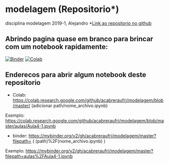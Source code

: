 # modelagem (Repositorio*)
disciplina modelagem 2019-1, Alejandro
*[Link ao repositorio no github](https://github.com/acabreraufrj/modelagem)

## Abrindo pagina quase em branco para brincar com um notebook rapidamente:

[![Binder](https://mybinder.org/badge.svg)](https://mybinder.org/v2/gh/acabreraufrj/modelagem/master?filepath=principal.ipynb)
[![Colab](https://colab.research.google.com/assets/colab-badge.svg)](https://colab.research.google.com/github/acabreraufrj/modelagem/blob/master/principal.ipynb)

## Enderecos para abrir algum notebook deste repositorio

- Colab: https://colab.research.google.com/github/acabreraufrj/modelagem/blob/master/  (adicionar path/nome_archivo.ipynb)

Exemplo: https://colab.research.google.com/github/acabreraufrj/modelagem/blob/master/aulas/Aula4-1.ipynb

- binder: https://mybinder.org/v2/gh/acabreraufrj/modelagem/master?filepath=  ( (path)%2F(nome_archivo.ipynb) )

Exemplo: https://mybinder.org/v2/gh/acabreraufrj/modelagem/master?filepath=aulas%2FAula4-1.ipynb
